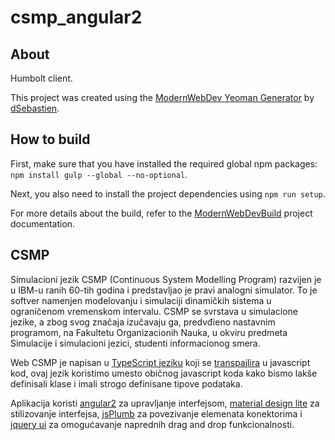 # csmp_angular2

## About
Humbolt client.

This project was created using the [ModernWebDev Yeoman Generator](https://github.com/dsebastien/modernWebDevGenerator) by [dSebastien](https://twitter.com/dSebastien).

## How to build
First, make sure that you have installed the required global npm packages: `npm install gulp --global --no-optional`.

Next, you also need to install the project dependencies using `npm run setup`.

For more details about the build, refer to the [ModernWebDevBuild](https://github.com/dsebastien/modernWebDevBuild) project documentation.

## CSMP

Simulacioni jezik CSMP (Continuous System Modelling Program) razvijen je u IBM-u ranih 60-tih godina i predstavljao je pravi analogni simulator. To je softver namenjen modelovanju i simulaciji dinamičkih sistema u ograničenom vremenskom intervalu. CSMP se svrstava u simulacione jezike, a zbog svog značaja izučavaju ga, predvđieno nastavnim programom, na Fakultetu Organizacionih Nauka, u okviru predmeta Simulacije i simulacioni jezici, studenti informacionog smera.

Web CSMP je napisan u [TypeScript jeziku](http://www.typescriptlang.org/) koji se [transpajlira](https://en.wikipedia.org/wiki/Source-to-source_compiler) u javascript kod, ovaj jezik koristimo umesto običnog javascript koda kako bismo lakše definisali klase i imali strogo definisane tipove podataka.

Aplikacija koristi [angular2](https://angular.io/) za upravljanje interfejsom, [material design lite](http://www.getmdl.io/) za stilizovanje interfejsa, [jsPlumb](https://jsplumbtoolkit.com) za povezivanje elemenata konektorima i [jquery ui](https://jqueryui.com/) za omogućavanje naprednih drag and drop funkcionalnosti.
